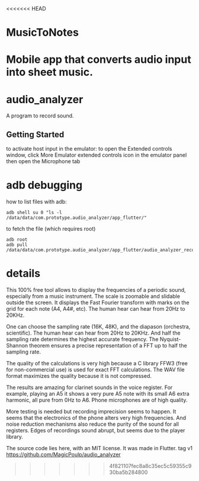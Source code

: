 <<<<<<< HEAD
# MusicToNotes
Mobile app that converts audio input into sheet music.
=======
# audio_analyzer

A program to record sound.

## Getting Started

to activate host input in the emulator:
to open the Extended controls window, click More Emulator extended controls icon in the emulator panel
then open the Microphone tab

# adb debugging

how to list files with adb:

```
adb shell su 0 "ls -l /data/data/com.prototype.audio_analyzer/app_flutter/"
```

to fetch the file (which requires root)

```
adb root
adb pull /data/data/com.prototype.audio_analyzer/app_flutter/audio_analyzer_record.wav
```

# details

This 100% free tool allows to display the frequencies of a periodic sound, especially from a music instrument. The scale is zoomable and slidable outside the screen. It displays the Fast Fourier transform with marks on the grid for each note (A4, A4#, etc). The human hear can hear from 20Hz to 20KHz.

One can choose the sampling rate (16K, 48K), and the diapason (orchestra, scientific). The human hear can hear from 20Hz to 20KHz. And half the sampling rate determines the highest accurate frequency. The Nyquist-Shannon theorem ensures a precise representation of a FFT up to half the sampling rate.

The quality of the calculations is very high because a C library FFW3 (free for non-commercial use) is used for exact FFT calculations. The WAV file format maximizes the quality because it is not compressed.

The results are amazing for clarinet sounds in the voice register. For example, playing an A5 it shows a very pure A5 note with its small A6 extra harmonic, all pure from 0Hz to A6. Phone microphones are of high quality.

More testing is needed but recording imprecision seems to happen. It seems that the electronics of the phone alters very high frequencies. And noise reduction mechanisms also reduce the purity of the sound for all registers. Edges of recordings sound abrupt, but seems due to the player library.

The source code lies here, with an MIT license. It was made in Flutter.
tag v1
https://github.com/MagicPoulp/audio_analyzer
>>>>>>> 4f821107fec8a8c35ec5c59355c930ba5b284800
